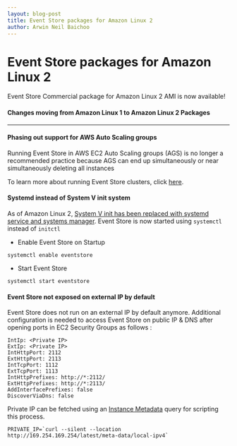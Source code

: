 ```yaml
---
layout: blog-post
title: Event Store packages for Amazon Linux 2
author: Arwin Neil Baichoo
---
```

# Event Store packages for Amazon Linux 2

Event Store Commercial package for Amazon Linux 2 AMI is now available!

#### Changes moving from Amazon Linux 1 to Amazon Linux 2 Packages
---

#### Phasing out support for AWS Auto Scaling groups 
Running Event Store in AWS EC2 Auto Scaling groups (AGS) is no longer a recommended practice because AGS can end up simultaneously or near simultaneously deleting all instances

To learn more about running Event Store clusters, click [here](https://eventstore.org/docs/server/cluster-with-manager-nodes/index.html).

#### Systemd instead of System V init system
As of Amazon Linux 2, [System V init has been replaced with systemd service and systems manager](https://aws.amazon.com/amazon-linux-2/release-notes/). Event Store is now started using `systemctl` instead of `initctl` 

- Enable Event Store on Startup
```
systemctl enable eventstore
```

- Start Event Store
```
systemctl start eventstore
```

#### Event Store not exposed on external IP by default
Event Store does not run on an external IP by default anymore. Additional configuration is needed to access Event Store on public IP & DNS after opening ports in EC2 Security Groups as follows :

```
IntIp: <Private IP>
ExtIp: <Private IP>
IntHttpPort: 2112
ExtHttpPort: 2113
IntTcpPort: 1112
ExtTcpPort: 1113
IntHttpPrefixes: http://*:2112/
ExtHttpPrefixes: http://*:2113/
AddInterfacePrefixes: false
DiscoverViaDns: false
```

Private IP can be fetched using an [Instance Metadata](https://docs.aws.amazon.com/AWSEC2/latest/UserGuide/ec2-instance-metadata.html) query for scripting this process.

```
PRIVATE_IP=`curl --silent --location http://169.254.169.254/latest/meta-data/local-ipv4`
```
